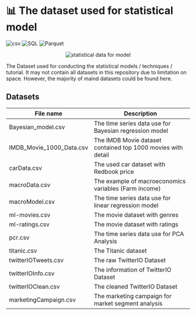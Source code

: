 # 📊 The dataset used for statistical model

![csv](https://img.shields.io/badge/Tools-csv-brightgreen)
![SQL](https://img.shields.io/badge/Tools-SQL-brightgreen)
![Parquet](https://img.shields.io/badge/Tools-parquet-brightgreen)

<p align="center">
  <img src="https://miro.medium.com/max/1400/1*t8d6pcrhaZ3GZn31Y-U0pA.png" alt="statistical data for model"/>
</p>

The Dataset used for conducting the statistical models / techniques / tutorial. It may not contain all datasets in this repository due to limitation on space. However, the majority of maind datasets could be found here.

## Datasets
| File name | Description |
| --- | --- |
| Bayesian_model.csv | The time series data use for Bayesian regression model |
| IMDB_Movie_1000_Data.csv | The IMDB Movie dataset contained top 1000 movies with detail |
| carData.csv | The used car dataset with Redbook price |
| macroData.csv | The example of macroeconomics variables (Farm income) |
| macroModel.csv | The time series data use for linear regression model |
| ml-movies.csv | The movie dataset with genres |
| ml-ratings.csv | The movie dataset with ratings |
| pcr.csv | The time series data use for PCA Analysis |
| titanic.csv | The Titanic dataset |
| twitterIOTweets.csv | The raw TwitterIO Dataset |
| twitterIOInfo.csv | The information of TwitterIO Dataset |
| twitterIOClean.csv | The cleaned TwitterIO Dataset |
| marketingCampaign.csv | The marketing campaign for market segment analysis |

